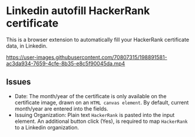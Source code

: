 # Linkedin autofill HackerRank certificate

This is a browser extension to automatically fill your HackerRank certificate data, in Linkedin.

https://user-images.githubusercontent.com/70807315/198891581-ac3da934-7659-4cfe-8b35-e8c5f90045da.mp4

## Issues

- Date: The month/year of the certificate is only available on the certificate image, drawn on an `HTML canvas element`. By default, current month/year are entered into the fields.
- Issuing Organization: Plain text `HackerRank` is pasted into the input element. An additional button click (Yes), is required to map `HackerRank` to a Linkedin organization.
